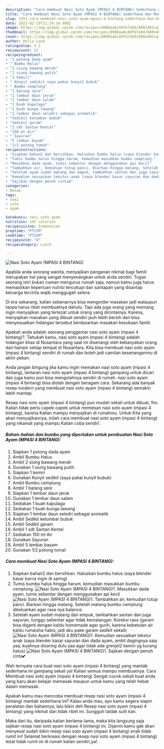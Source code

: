 ```yaml
---
description: "Cara membuat Nasi Soto Ayam (MPASI 4 BINTANG) Sederhana dan Mudah Dibuat"
title: "Cara membuat Nasi Soto Ayam (MPASI 4 BINTANG) Sederhana dan Mudah Dibuat"
slug: 1351-cara-membuat-nasi-soto-ayam-mpasi-4-bintang-sederhana-dan-mudah-dibuat
date: 2021-02-15T22:19:14.980Z
image: https://img-global.cpcdn.com/recipes/8908aa6c8dfb7a9d/680x482cq70/nasi-soto-ayam-mpasi-4-bintang-foto-resep-utama.jpg
thumbnail: https://img-global.cpcdn.com/recipes/8908aa6c8dfb7a9d/680x482cq70/nasi-soto-ayam-mpasi-4-bintang-foto-resep-utama.jpg
cover: https://img-global.cpcdn.com/recipes/8908aa6c8dfb7a9d/680x482cq70/nasi-soto-ayam-mpasi-4-bintang-foto-resep-utama.jpg
author: Della Lane
ratingvalue: 3.2
reviewcount: 15
recipeingredient:
- "1 potong dada ayam"
- " Bumbu Halus"
- "2 siung bawang merah"
- "1 siung bawang putih"
- "1 kemiri"
- " Kunyit sedikit saya pakai kunyit bubuk"
- " Bumbu cemplung"
- "1 batang sere"
- "1 lembar daun jeruk"
- "1 lembar daun salam"
- "1 buah kapulaga"
- "1 buah bunga lawang"
- "1 lembar daun seledri sebagai aromatik"
- "Sedikit ketumbar bubuk"
- "Sedikit garam"
- "1 sdt Santan Kental"
- "150 ml Air"
- " Sayuran"
- "5 lembar bayam"
- "1/2 potong tomat"
recipeinstructions:
- "Siapkan bahan2 dan bersihkan. Haluskan bumbu halus (saya blender kasar karna ingin di saring)"
- "Tumis bumbu halus hingga harum, kemudian masukkan bumbu cemplung."
- "Masukkan dada ayam, tumis sebentar dengan menggunakan api kecil"
- "Tambahkan air, kemudian tutup panci. Biarkan hingga matang. Setelah matang bumbu cemplung dikeluarkan agar rasa nya balance."
- "Setelah ayam sudah matang dan empuk, tambahkan santan dan juga sayuran, tunggu sebentar agar tidak kematangan. Koreksi rasa (garam bisa diganti dengan kaldu homemade agar gurih, karena kebetulan air kaldu rumaisha habis, jadi aku pake garam sedikit sekali)"
- "Kemudian sesuaikan tekstur anak (saya blender kasar sayuran dan dada ayam, ambil dagingnya saja yaa, kuahnya disaring dulu yaa agar tidak ada grenjel2 kemiri yg kurang halus)"
- "Sajikan dengan penuh cinta💕"
categories:
- Resep
tags:
- nasi
- soto
- ayam

katakunci: nasi soto ayam 
nutrition: 147 calories
recipecuisine: Indonesian
preptime: "PT17M"
cooktime: "PT32M"
recipeyield: "4"
recipecategory: Lunch

---
```



![Nasi Soto Ayam (MPASI 4 BINTANG)](https://img-global.cpcdn.com/recipes/8908aa6c8dfb7a9d/680x482cq70/nasi-soto-ayam-mpasi-4-bintang-foto-resep-utama.jpg)

Apabila anda seorang wanita, menyajikan panganan nikmat bagi famili merupakan hal yang sangat menyenangkan untuk anda sendiri. Tugas seorang istri bukan cuman mengurus rumah saja, namun kamu juga harus memastikan keperluan nutrisi tercukupi dan santapan yang disantap keluarga tercinta wajib menggugah selera.

Di era  sekarang, kalian sebenarnya bisa mengorder masakan jadi walaupun tanpa harus ribet membuatnya dahulu. Tapi ada juga orang yang memang ingin menyajikan yang terlezat untuk orang yang dicintainya. Karena, menyajikan masakan yang dibuat sendiri jauh lebih bersih dan bisa menyesuaikan hidangan tersebut berdasarkan masakan kesukaan famili. 



Apakah anda adalah seorang penggemar nasi soto ayam (mpasi 4 bintang)?. Tahukah kamu, nasi soto ayam (mpasi 4 bintang) adalah hidangan khas di Nusantara yang saat ini disenangi oleh kebanyakan orang dari hampir setiap tempat di Nusantara. Kita bisa membuat nasi soto ayam (mpasi 4 bintang) sendiri di rumah dan boleh jadi camilan kesenanganmu di akhir pekan.

Anda jangan bingung jika kamu ingin memakan nasi soto ayam (mpasi 4 bintang), lantaran nasi soto ayam (mpasi 4 bintang) gampang untuk dicari dan juga kamu pun bisa mengolahnya sendiri di rumah. nasi soto ayam (mpasi 4 bintang) bisa diolah dengan beragam cara. Sekarang ada banyak resep modern yang membuat nasi soto ayam (mpasi 4 bintang) semakin lebih mantap.

Resep nasi soto ayam (mpasi 4 bintang) pun mudah sekali untuk dibuat, lho. Kalian tidak perlu capek-capek untuk memesan nasi soto ayam (mpasi 4 bintang), karena Kalian mampu menyajikan di rumahmu. Untuk Kita yang akan menyajikannya, inilah cara membuat nasi soto ayam (mpasi 4 bintang) yang nikamat yang mampu Kalian coba sendiri.

<!--inarticleads1-->

##### Bahan-bahan dan bumbu yang diperlukan untuk pembuatan Nasi Soto Ayam (MPASI 4 BINTANG):

1. Siapkan 1 potong dada ayam
1. Ambil  Bumbu Halus
1. Ambil 2 siung bawang merah
1. Gunakan 1 siung bawang putih
1. Siapkan 1 kemiri
1. Gunakan  Kunyit sedikit (saya pakai kunyit bubuk)
1. Ambil  Bumbu cemplung
1. Ambil 1 batang sere
1. Siapkan 1 lembar daun jeruk
1. Gunakan 1 lembar daun salam
1. Sediakan 1 buah kapulaga
1. Sediakan 1 buah bunga lawang
1. Siapkan 1 lembar daun seledri sebagai aromatik
1. Ambil Sedikit ketumbar bubuk
1. Ambil Sedikit garam
1. Ambil 1 sdt Santan Kental
1. Sediakan 150 ml Air
1. Gunakan  Sayuran
1. Ambil 5 lembar bayam
1. Gunakan 1/2 potong tomat




<!--inarticleads2-->

##### Cara membuat Nasi Soto Ayam (MPASI 4 BINTANG):

1. Siapkan bahan2 dan bersihkan. Haluskan bumbu halus (saya blender kasar karna ingin di saring)
1. Tumis bumbu halus hingga harum, kemudian masukkan bumbu cemplung.
<img src="//assets-global.cpcdn.com/assets/icons/button_play-2c75c40dde080a61004c1f40b05d8f140eaff45d7e9e6481dc71c63d2e7c4909.png" alt="Nasi Soto Ayam (MPASI 4 BINTANG)">1. Masukkan dada ayam, tumis sebentar dengan menggunakan api kecil
<img src="//assets-global.cpcdn.com/assets/icons/button_play-2c75c40dde080a61004c1f40b05d8f140eaff45d7e9e6481dc71c63d2e7c4909.png" alt="Nasi Soto Ayam (MPASI 4 BINTANG)">1. Tambahkan air, kemudian tutup panci. Biarkan hingga matang. Setelah matang bumbu cemplung dikeluarkan agar rasa nya balance.
1. Setelah ayam sudah matang dan empuk, tambahkan santan dan juga sayuran, tunggu sebentar agar tidak kematangan. Koreksi rasa (garam bisa diganti dengan kaldu homemade agar gurih, karena kebetulan air kaldu rumaisha habis, jadi aku pake garam sedikit sekali)
<img src="//assets-global.cpcdn.com/assets/icons/button_play-2c75c40dde080a61004c1f40b05d8f140eaff45d7e9e6481dc71c63d2e7c4909.png" alt="Nasi Soto Ayam (MPASI 4 BINTANG)">1. Kemudian sesuaikan tekstur anak (saya blender kasar sayuran dan dada ayam, ambil dagingnya saja yaa, kuahnya disaring dulu yaa agar tidak ada grenjel2 kemiri yg kurang halus)
<img src="//assets-global.cpcdn.com/assets/icons/button_play-2c75c40dde080a61004c1f40b05d8f140eaff45d7e9e6481dc71c63d2e7c4909.png" alt="Nasi Soto Ayam (MPASI 4 BINTANG)">1. Sajikan dengan penuh cinta💕




Wah ternyata cara buat nasi soto ayam (mpasi 4 bintang) yang mantab sederhana ini gampang sekali ya! Kalian semua mampu membuatnya. Cara Membuat nasi soto ayam (mpasi 4 bintang) Sangat cocok sekali buat anda yang baru akan belajar memasak maupun untuk kamu yang telah hebat dalam memasak.

Apakah kamu mau mencoba membuat resep nasi soto ayam (mpasi 4 bintang) mantab sederhana ini? Kalau anda mau, ayo kamu segera siapin peralatan dan bahannya, lalu bikin deh Resep nasi soto ayam (mpasi 4 bintang) yang nikmat dan tidak ribet ini. Sungguh taidak sulit kan. 

Maka dari itu, daripada kalian berlama-lama, maka kita langsung saja sajikan resep nasi soto ayam (mpasi 4 bintang) ini. Dijamin kamu gak akan menyesal sudah bikin resep nasi soto ayam (mpasi 4 bintang) enak tidak rumit ini! Selamat berkreasi dengan resep nasi soto ayam (mpasi 4 bintang) lezat tidak rumit ini di rumah kalian sendiri,ya!.

